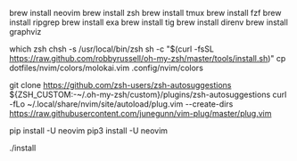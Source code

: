 brew install neovim
brew install zsh
brew install tmux
brew install fzf
brew install ripgrep
brew install exa
brew install tig
brew install direnv
brew install graphviz

which zsh
chsh -s /usr/local/bin/zsh
sh -c "$(curl -fsSL https://raw.github.com/robbyrussell/oh-my-zsh/master/tools/install.sh)"
cp dotfiles/nvim/colors/molokai.vim .config/nvim/colors

git clone https://github.com/zsh-users/zsh-autosuggestions ${ZSH_CUSTOM:-~/.oh-my-zsh/custom}/plugins/zsh-autosuggestions
curl -fLo ~/.local/share/nvim/site/autoload/plug.vim --create-dirs \
    https://raw.githubusercontent.com/junegunn/vim-plug/master/plug.vim


pip install -U neovim
pip3 install -U neovim

./install
